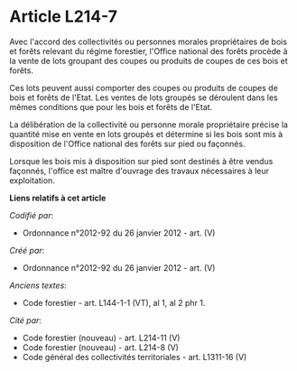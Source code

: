 # Article L214-7

Avec l'accord des collectivités ou personnes morales propriétaires de bois et forêts relevant du régime forestier, l'Office
national des forêts procède à la vente de lots groupant des coupes ou produits de coupes de ces bois et forêts.

Ces lots peuvent aussi comporter des coupes ou produits de coupes de bois et forêts de l'Etat. Les ventes de lots groupés se
déroulent dans les mêmes conditions que pour les bois et forêts de l'Etat.

La délibération de la collectivité ou personne morale propriétaire précise la quantité mise en vente en lots groupés et
détermine si les bois sont mis à disposition de l'Office national des forêts sur pied ou façonnés.

Lorsque les bois mis à disposition sur pied sont destinés à être vendus façonnés, l'office est maître d'ouvrage des travaux
nécessaires à leur exploitation.

**Liens relatifs à cet article**

_Codifié par_:

  - Ordonnance n°2012-92 du 26 janvier 2012 - art. (V)

_Créé par_:

  - Ordonnance n°2012-92 du 26 janvier 2012 - art. (V)

_Anciens textes_:

  - Code forestier - art. L144-1-1 (VT), al 1, al 2 phr 1.

_Cité par_:

  - Code forestier (nouveau) - art. L214-11 (V)
  - Code forestier (nouveau) - art. L214-8 (V)
  - Code général des collectivités territoriales - art. L1311-16 (V)
